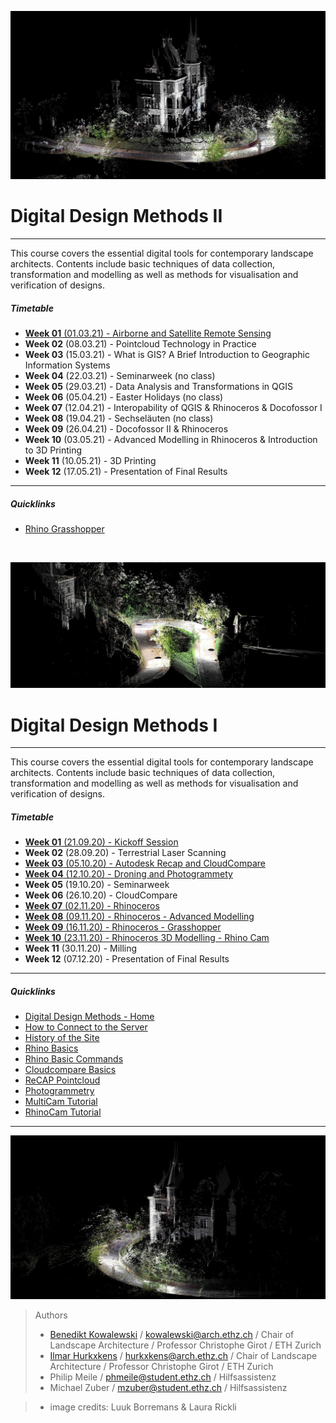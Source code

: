 
![TitleImage](/doc/00_DDMI_Perspective_I.jpg)

# Digital Design Methods II

---

This course covers the essential digital tools for contemporary landscape architects. Contents include basic techniques of data collection, transformation and modelling as well as methods for visualisation and verification of designs.


##### Timetable

- [**Week 01** (01.03.21) - Airborne and Satellite Remote Sensing](Timetable_DDM_II/Week_01.md)
- **Week 02** (08.03.21) - Pointcloud Technology in Practice
- **Week 03** (15.03.21) - What is GIS? A Brief Introduction to Geographic Information Systems
- **Week 04** (22.03.21) - Seminarweek (no class)
- **Week 05** (29.03.21) - Data Analysis and Transformations in QGIS 
- **Week 06** (05.04.21) - Easter Holidays (no class)
- **Week 07** (12.04.21) - Interopability of QGIS & Rhinoceros & Docofossor I
- **Week 08** (19.04.21) - Sechseläuten (no class)
- **Week 09** (26.04.21) - Docofossor II & Rhinoceros
- **Week 10** (03.05.21) - Advanced Modelling in Rhinoceros & Introduction to 3D Printing
- **Week 11** (10.05.21) - 3D Printing
- **Week 12** (17.05.21) - Presentation of Final Results

---

##### Quicklinks

- [Rhino Grasshopper](08_Grasshopper.md)

‎

![TitleImage](/doc/00_DDMI_Perspective_II.jpg)

# Digital Design Methods I

---

This course covers the essential digital tools for contemporary landscape architects. Contents include basic techniques of data collection, transformation and modelling as well as methods for visualisation and verification of designs.


##### Timetable

- [**Week 01** (21.09.20) - Kickoff Session](Timetable_DDM_I/Week_01.md)
- **Week 02** (28.09.20) - Terrestrial Laser Scanning
- [**Week 03** (05.10.20) - Autodesk Recap and CloudCompare](Timetable_DDM_I/Week_03.md)
- [**Week 04** (12.10.20) - Droning and Photogrammety](Timetable_DDM_I/Week_04.md)
- **Week 05** (19.10.20) - Seminarweek
- **Week 06** (26.10.20) - CloudCompare
- [**Week 07** (02.11.20) - Rhinoceros](Timetable_DDM_I/Week_07.md)
- [**Week 08** (09.11.20) - Rhinoceros - Advanced Modelling](Timetable_DDM_I/Week_08.md)
- [**Week 09** (16.11.20) - Rhinoceros - Grasshopper](Timetable_DDM_I/Week_09.md)
- [**Week 10** (23.11.20) - Rhinoceros 3D Modelling - Rhino Cam](Timetable_DDM_I/Week_10.md)
- **Week 11** (30.11.20) - Milling
- **Week 12** (07.12.20) - Presentation of Final Results

---

##### Quicklinks

- [Digital Design Methods - Home](https://girot-ethz.github.io/ddm/)
- [How to Connect to the Server](06_Serveracesstutorial.md)
- [History of the Site](00_History_of_the_Site.md)
- [Rhino Basics](01_Rhino_Tutorial.md)
- [Rhino Basic Commands](02_Rhino_Basic_Commands.md)
- [Cloudcompare Basics](03_Cloudcompare_Tutorial.md)
- [ReCAP Pointcloud](04_ReCAP_Tutorial.md)
- [Photogrammetry](05_Photogrammetry.md)
- [MultiCam Tutorial](TEST09_MultiCam_Tutorial.md)
- [RhinoCam Tutorial](TEST10_RhinoCam_Tutorial.md)

---

![TitleImageII](/doc/00_DDMI_Perspective_III.jpg)

> Authors
> * [Benedikt Kowalewski](https://dfab.ch/people/benedikt-kowalewski-2) / kowalewski@arch.ethz.ch / Chair of Landscape Architecture / Professor Christophe Girot / ETH Zurich
>* [Ilmar Hurkxkens](https://girot.arch.ethz.ch/?team=ilmar-hurkxkens) / hurkxkens@arch.ethz.ch / Chair of Landscape Architecture / Professor Christophe Girot / ETH Zurich
> * Philip Meile / phmeile@student.ethz.ch / Hilfsassistenz
> * Michael Zuber  / mzuber@student.ethz.ch / Hilfsassistenz

> * image credits: Luuk Borremans & Laura Rickli
